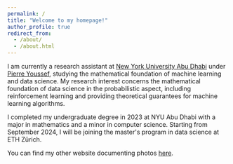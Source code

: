 ```yaml
---
permalink: /
title: "Welcome to my homepage!"
author_profile: true
redirect_from: 
  - /about/
  - /about.html
---
```


I am currently a research assistant at [New York University Abu Dhabi](https://nyuad.nyu.edu/en/) under [Pierre Youssef](https://wp.nyu.edu/pyoussef/), studying the mathematical foundation of machine learning and data science. My research interest concerns the mathematical foundation of data science in the probabilistic aspect, including reinforcement learning and providing theoretical guarantees for machine learning algorithms.

I completed my undergraduate degree in 2023 at NYU Abu Dhabi with a major in mathematics and a minor in computer science. Starting from September 2024, I will be joining the master's program in data science at ETH Zürich.

You can find my other website documenting photos [here](https://sueiwenchen.wixsite.com/myphotos).
